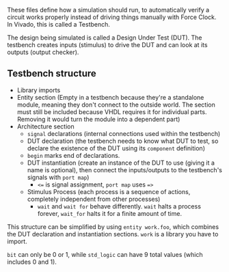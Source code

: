 These files define how a simulation should run, to automatically verify a circuit works properly instead of driving things manually with Force Clock. In Vivado, this is called a Testbench.

The design being simulated is called a Design Under Test (DUT). The testbench creates inputs (stimulus) to drive the DUT and can look at its outputs (output checker).

## Testbench structure
- Library imports
- Entity section (Empty in a testbench because they're a standalone module, meaning they don't connect to the outside world. The section must still be included because VHDL requires it for individual parts. Removing it would turn the module into a dependent part)
- Architecture section
	- `signal` declarations (internal connections used within the testbench)
	- DUT declaration (the testbench needs to know what DUT to test, so declare the existence of the DUT using its `component` definition)
	- `begin` marks end of declarations.
	- DUT instantiation (create an instance of the DUT to use (giving it a name is optional), then connect the inputs/outputs to the testbench's signals with `port map`)
		- `<=` is signal assignment, `port map` uses `=>`
	- Stimulus Process (each process is a sequence of actions, completely independent from other processes)
		- `wait` and `wait for` behave differently. `wait` halts a process forever, `wait_for` halts it for a finite amount of time.

This structure can be simplified by using `entity work.foo`, which combines the DUT declaration and instantiation sections. `work` is a library you have to import.

`bit` can only be 0 or 1, while `std_logic` can have 9 total values (which includes 0 and 1).
